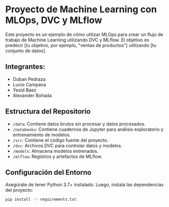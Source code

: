 # Proyecto de Machine Learning con MLOps, DVC y MLflow

Este proyecto es un ejemplo de cómo utilizar MLOps para crear un flujo de trabajo de Machine Learning utilizando DVC y MLflow. El objetivo es predecir [tu objetivo, por ejemplo, "ventas de productos"] utilizando [tu conjunto de datos].
## Integrantes:
- Duban Pedraza
- Lucio Campana
- Yesid Baez
- Alexander Bohada

## Estructura del Repositorio

- `/data`: Contiene datos brutos sin procesar y datos procesados.
- `/notebooks`: Contiene cuadernos de Jupyter para análisis exploratorio y entrenamiento de modelos.
- `/src`: Contiene el código fuente del proyecto.
- `/dvc`: Archivos DVC para controlar datos y modelos.
- `/models`: Almacena modelos entrenados.
- `/mlflow`: Registros y artefactos de MLflow.

## Configuración del Entorno

Asegúrate de tener Python 3.7+ instalado. Luego, instala las dependencias del proyecto:

```bash
pip install -r requirements.txt
